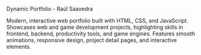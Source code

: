 Dynamic Portfolio - Raúl Saavedra

Modern, interactive web portfolio built with HTML, CSS, and JavaScript. Showcases web and game development projects, highlighting skills in frontend, backend, productivity tools, and game engines. Features smooth animations, responsive design, project detail pages, and interactive elements.
